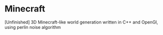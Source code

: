 # Minecraft
[Unfinished] 3D Minecraft-like world generation written in C++ and OpenGl, using perlin noise algorithm

